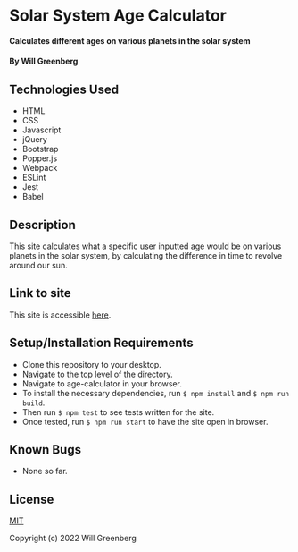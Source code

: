 # Solar System Age Calculator

#### Calculates different ages on various planets in the solar system

#### By Will Greenberg

## Technologies Used

* HTML
* CSS
* Javascript
* jQuery
* Bootstrap
* Popper.js
* Webpack
* ESLint
* Jest
* Babel

## Description

This site calculates what a specific user inputted age would be on various planets in the solar system, by calculating the difference in time to revolve around our sun.

## Link to site

This site is accessible [here](/).

## Setup/Installation Requirements

* Clone this repository to your desktop.
* Navigate to the top level of the directory.
* Navigate to age-calculator in your browser.
* To install the necessary dependencies, run `$ npm install` and `$ npm run build`.
* Then run `$ npm test` to see tests written for the site.
* Once tested, run `$ npm run start` to have the site open in browser.


## Known Bugs

* None so far.

## License

[MIT](https://opensource.org/licenses/MIT)

Copyright (c) 2022 Will Greenberg